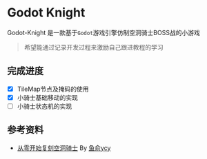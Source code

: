 # Godot Knight

Godot-Knight 是一款基于`Godot`游戏引擎仿制空洞骑士BOSS战的小游戏

> 希望能通过记录开发过程来激励自己跟进教程的学习

## 完成进度

- [X] TileMap节点及掩码的使用
- [X] 小骑士基础移动的实现
- [ ] 小骑士状态机的实现

## 参考资料

- [从零开始复刻空洞骑士](https://space.bilibili.com/1165988987/lists/5894352?type=season) By [鱼俞ycy](https://space.bilibili.com/1165988987)

